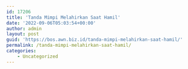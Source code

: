 ```yaml
---
id: 17206
title: 'Tanda Mimpi Melahirkan Saat Hamil'
date: '2022-09-06T05:03:54+00:00'
author: admin
layout: post
guid: 'https://bos.awn.biz.id/tanda-mimpi-melahirkan-saat-hamil/'
permalink: /tanda-mimpi-melahirkan-saat-hamil/
categories:
    - Uncategorized
---
```


